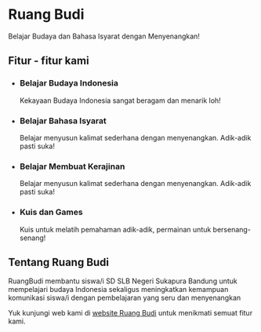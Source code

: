 # Ruang Budi

Belajar Budaya dan Bahasa Isyarat dengan Menyenangkan!

## Fitur - fitur kami

- ### Belajar Budaya Indonesia
  Kekayaan Budaya Indonesia sangat beragam dan menarik loh!

- ### Belajar Bahasa Isyarat
  Belajar menyusun kalimat sederhana dengan menyenangkan. Adik-adik pasti suka!

- ### Belajar Membuat Kerajinan
  Belajar menyusun kalimat sederhana dengan menyenangkan. Adik-adik pasti suka!

- ### Kuis dan Games
  Kuis untuk melatih pemahaman adik-adik, permainan untuk bersenang-senang!

## Tentang Ruang Budi
  RuangBudi membantu siswa/i SD SLB Negeri Sukapura Bandung untuk mempelajari budaya Indonesia sekaligus meningkatkan kemampuan komunikasi siswa/i dengan pembelajaran yang seru dan menyenangkan

Yuk kunjungi web kami di [website Ruang Budi](https://ruangbudi.com) untuk menikmati semuat fitur kami.
